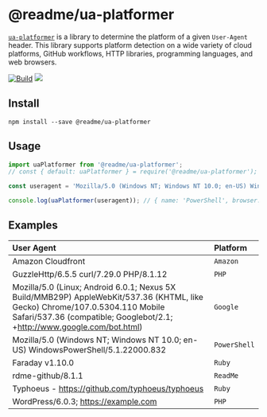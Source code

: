 # @readme/ua-platformer

[`ua-platformer`](https://github.com/readmeio/ua-platformer) is a library to determine the platform of a given `User-Agent` header. This library supports platform detection on a wide variety of cloud platforms, GitHub workflows, HTTP libraries, programming languages, and web browsers.

[![Build](https://github.com/readmeio/ua-platformer/workflows/CI/badge.svg)](https://github.com/readmeio/ua-platformer/) [![](https://img.shields.io/npm/v/@readme/ua-platformer)](https://npm.im/@readme/ua-platformer)

## Install

```
npm install --save @readme/ua-platformer
```

## Usage

```javascript
import uaPlatformer from '@readme/ua-platformer';
// const { default: uaPlatformer } = require('@readme/ua-platformer');

const useragent = 'Mozilla/5.0 (Windows NT; Windows NT 10.0; en-US) WindowsPowerShell/5.1.22000.832';

console.log(uaPlatformer(useragent)); // { name: 'PowerShell', browser: false }
```

## Examples

<!-- prettier-ignore-start -->
| User Agent | Platform |
| :--- | :--- |
| Amazon Cloudfront | `Amazon` |
| GuzzleHttp/6.5.5 curl/7.29.0 PHP/8.1.12 | `PHP` |
| Mozilla/5.0 (Linux; Android 6.0.1; Nexus 5X Build/MMB29P) AppleWebKit/537.36 (KHTML, like Gecko) Chrome/107.0.5304.110 Mobile Safari/537.36 (compatible; Googlebot/2.1; +http://www.google.com/bot.html) | `Google` |
| Mozilla/5.0 (Windows NT; Windows NT 10.0; en-US) WindowsPowerShell/5.1.22000.832 | `PowerShell` |
| Faraday v1.10.0 | `Ruby`|
| rdme-github/8.1.1 | `ReadMe` |
| Typhoeus - https://github.com/typhoeus/typhoeus | `Ruby` |
| WordPress/6.0.3; https://example.com | `PHP` |
<!-- prettier-ignore-end -->
